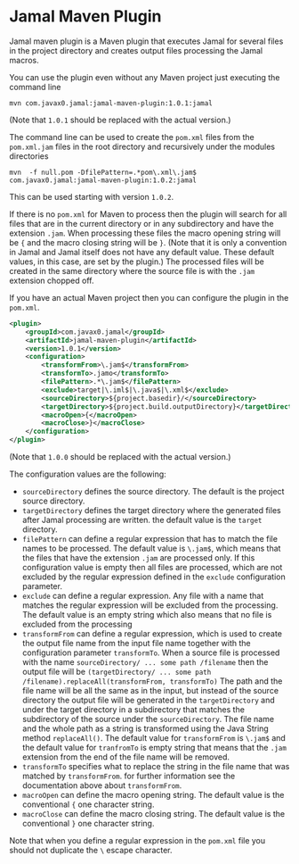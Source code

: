 # Jamal Maven Plugin

Jamal maven plugin is a Maven plugin that executes Jamal for several files in the project directory and
creates output files processing the Jamal macros.

You can use the plugin even without any Maven project just executing the command line

```
mvn com.javax0.jamal:jamal-maven-plugin:1.0.1:jamal
```

(Note that `1.0.1` should be replaced with the actual version.)

The command line can be used to create the `pom.xml` files from the `pom.xml.jam` files in the root directory
and recursively under the modules directories 
```
mvn  -f null.pom -DfilePattern=.*pom\.xml\.jam$ com.javax0.jamal:jamal-maven-plugin:1.0.2:jamal
```
This can be used starting with version `1.0.2`.


If there is no `pom.xml` for Maven to process then the plugin will search for all files that are in the
current directory or in any subdirectory and have the extension `.jam`. When processing these files
the macro opening string will be `{` and the macro closing string will be `}`. (Note that it is only a convention
in Jamal and Jamal itself does not have any default value. These default values, in this case, are set by
the plugin.) The processed files will be created in the same directory where the source file is with the
`.jam` extension chopped off.

If you have an actual Maven project then you can configure the plugin in the `pom.xml`.

<!-- USE SNIPPET */pluginConfiguration TRIM -->
```xml
<plugin>
    <groupId>com.javax0.jamal</groupId>
    <artifactId>jamal-maven-plugin</artifactId>
    <version>1.0.1</version>
    <configuration>
        <transformFrom>\.jam$</transformFrom>
        <transformTo>.jamo</transformTo>
        <filePattern>.*\.jam$</filePattern>
        <exclude>target|\.iml$|\.java$|\.xml$</exclude>
        <sourceDirectory>${project.basedir}/</sourceDirectory>
        <targetDirectory>${project.build.outputDirectory}</targetDirectory>
        <macroOpen>{</macroOpen>
        <macroClose>}</macroClose>
    </configuration>
</plugin>
```
(Note that `1.0.0` should be replaced with the actual version.)

The configuration values are the following:

* `sourceDirectory` defines the source directory. The default is the project source directory.
* `targetDirectory` defines the target directory where the generated files after Jamal processing are written.
                    the default value is the `target` directory.
* `filePattern`     can define a regular expression that has to match the file names to be processed. The default
                    value is `\.jam$`, which means that the files that have the extension `.jam` are processed
                    only. If this configuration value is empty then all files are processed, which are not excluded
                    by the regular expression defined in the `exclude` configuration parameter. 
* `exclude`         can define a regular expression. Any file with a name that matches the regular expression will
                    be excluded from the processing. The default value is an empty string which also means that no file
                    is excluded from the processing
* `transformFrom`   can define a regular expression, which is used to create the output file name from the
                    input file name together with the configuration parameter `transformTo`. When a source
                    file is processed with the name `sourceDirectory/ ... some path /filename` then the output
                    file will be `(targetDirectory/ ... some path /filename).replaceAll(transformFrom, transformTo)`
                    The path and the file name will be all the same as in the input, but instead of the source
                    directory the output file will be generated in the `targetDirectory` and under the target
                    directory in a subdirectory that matches the subdirectory of the source under the
                    `sourceDirectory`. The file name and the whole path as a string is transformed using the
                    Java String method `replaceAll()`. The default value for `transformFrom` is `\.jam$` and 
                    the default value for `tranfromTo` is empty string that means that the `.jam` extension
                    from the end of the file name will be removed.  
* `transformTo`     specifies what to replace the string in the file name that was matched by `transformFrom`.
                    for further information see the documentation above about `transformFrom`.
* `macroOpen`       can define the macro opening string. The default value is the conventional `{` one character
                    string.
* `macroClose`      can define the macro closing string. The default value is the conventional `}` one character
                    string.
                    
Note that when you define a regular expression in the `pom.xml` file you should not duplicate the `\`
escape character.